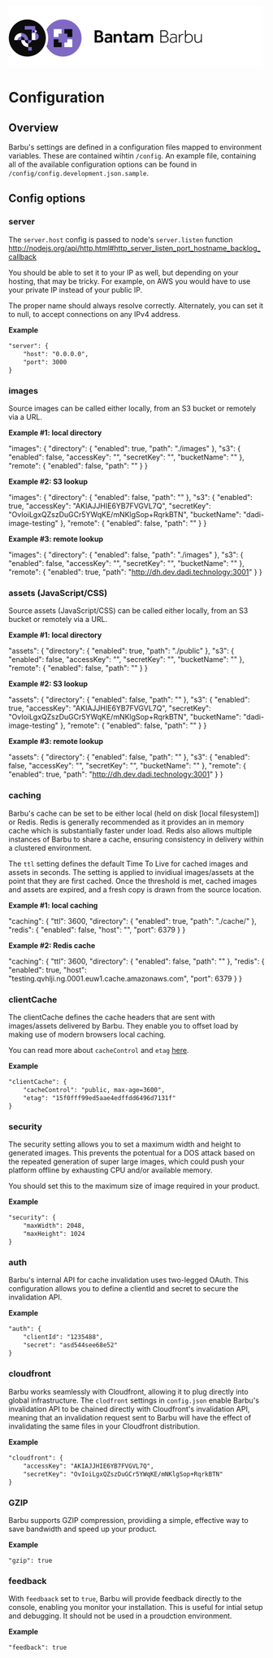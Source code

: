 ![Barbu](../barbu.png)

# Configuration

## Overview

Barbu's settings are defined in a configuration files mapped to environment variables. These are contained wihtin `/config`. An example file, containing all of the available configuration options can be found in `/config/config.development.json.sample`.

## Config options

### server

The `server.host` config is passed to node's `server.listen` function
http://nodejs.org/api/http.html#http_server_listen_port_hostname_backlog_callback

You should be able to set it to your IP as well, but depending on your hosting, that may be tricky. For example, on AWS you would have to use your private IP instead of your public IP.

The proper name should always resolve correctly. Alternately, you can set it to null, to accept connections on any IPv4 address.

**Example**

	"server": {
		"host": "0.0.0.0",
		"port": 3000
	}

### images

Source images can be called either locally, from an S3 bucket or remotely via a URL.

**Example #1: local directory**

  "images": {
    "directory": {
      "enabled": true,
      "path": "./images"
    },
    "s3": {
      "enabled": false,
      "accessKey": "",
      "secretKey": "",
      "bucketName": ""
    },
    "remote": {
      "enabled": false,
      "path": ""
    }
  }

**Example #2: S3 lookup**

  "images": {
    "directory": {
      "enabled": false,
      "path": ""
    },
    "s3": {
      "enabled": true,
      "accessKey": "AKIAJJHIE6YB7FVGVL7Q",
      "secretKey": "OvIoiLgxQZszDuGCr5YWqKE/mNKlgSop+RqrkBTN",
      "bucketName": "dadi-image-testing"
    },
    "remote": {
      "enabled": false,
      "path": ""
    }
  }

**Example #3: remote lookup**

  "images": {
    "directory": {
      "enabled": false,
      "path": "./images"
    },
    "s3": {
      "enabled": false,
      "accessKey": "",
      "secretKey": "",
      "bucketName": ""
    },
    "remote": {
      "enabled": true,
      "path": "http://dh.dev.dadi.technology:3001"
    }
  }

### assets (JavaScript/CSS)

Source assets (JavaScript/CSS) can be called either locally, from an S3 bucket or remotely via a URL.

**Example #1: local directory**

  "assets": {
    "directory": {
      "enabled": true,
      "path": "./public"
    },
    "s3": {
      "enabled": false,
      "accessKey": "",
      "secretKey": "",
      "bucketName": ""
    },
    "remote": {
      "enabled": false,
      "path": ""
    }
  }

**Example #2: S3 lookup**

  "assets": {
    "directory": {
      "enabled": false,
      "path": ""
    },
    "s3": {
      "enabled": true,
      "accessKey": "AKIAJJHIE6YB7FVGVL7Q",
      "secretKey": "OvIoiLgxQZszDuGCr5YWqKE/mNKlgSop+RqrkBTN",
      "bucketName": "dadi-image-testing"
    },
    "remote": {
      "enabled": false,
      "path": ""
    }
  }

**Example #3: remote lookup**

  "assets": {
    "directory": {
      "enabled": false,
      "path": ""
    },
    "s3": {
      "enabled": false,
      "accessKey": "",
      "secretKey": "",
      "bucketName": ""
    },
    "remote": {
      "enabled": true,
      "path": "http://dh.dev.dadi.technology:3001"
    }
  }

### caching

Barbu's cache can be set to be either local (held on disk [local filesystem]) or Redis. Redis is generally recommended as it provides an in memory cache which is substantially faster under load. Redis also allows multiple instances of Barbu to share a cache, ensuring consistency in delivery within a clustered environment.

The `ttl` setting defines the default Time To Live for cached images and assets in seconds. The setting is applied to invidiual images/assets at the point that they are first cached. Once the threshold is met, cached images and assets are expired, and a fresh copy is drawn from the source location.

**Example #1: local caching**

  "caching": {
    "ttl": 3600,
    "directory": {
      "enabled": true,
      "path": "./cache/"
    },
    "redis": {
      "enabled": false,
      "host": "",
      "port": 6379
    }
  }

**Example #2: Redis cache**

  "caching": {
    "ttl": 3600,
    "directory": {
      "enabled": false,
      "path": ""
    },
    "redis": {
      "enabled": true,
      "host": "testing.qvhlji.ng.0001.euw1.cache.amazonaws.com",
      "port": 6379
    }
  }

### clientCache

The clientCache defines the cache headers that are sent with images/assets delivered by Barbu. They enable you to offset load by making use of modern browsers local caching.

You can read more about `cacheControl` and `etag` [here](https://developers.google.com/web/fundamentals/performance/optimizing-content-efficiency/http-caching?hl=en).

**Example**

	"clientCache": {
		"cacheControl": "public, max-age=3600",
		"etag": "15f0fff99ed5aae4edffdd6496d7131f"
	}

### security

The security setting allows you to set a maximum width and height to generated images. This prevents the potentual for a DOS attack based on the repeated generation of super large images, which could push your platform offline by exhausting CPU and/or available memory.

You should set this to the maximum size of image required in your product.

**Example**

	"security": {
		"maxWidth": 2048,
		"maxHeight": 1024
	}

### auth

Barbu's internal API for cache invalidation uses two-legged OAuth. This configuration allows you to define a clientId and secret to secure the invalidation API.

**Example**

	"auth": {
		"clientId": "1235488",
		"secret": "asd544see68e52"
	}

### cloudfront

Barbu works seamlessly with Cloudfront, allowing it to plug directly into global infrastructure. The `clodfront` settings in `config.json` enable Barbu's invalidation API to be chained directly with Cloudfront's invalidation API, meaning that an invalidation request sent to Barbu will have the effect of invalidating the same files in your Cloudfront distribution.

**Example**

	"cloudfront": {
		"accessKey": "AKIAJJHIE6YB7FVGVL7Q",
		"secretKey": "OvIoiLgxQZszDuGCr5YWqKE/mNKlgSop+RqrkBTN"
	}

### GZIP

Barbu supports GZIP compression, providiing a simple, effective way to save bandwidth and speed up your product.

**Example**

	"gzip": true

### feedback

With `feedbaack` set to `true`, Barbu will provide feedback directly to the console, enabling you monitor your installation. This is useful for intial setup and debugging. It should not be used in a proudction environment.

**Example**

	"feedback": true
